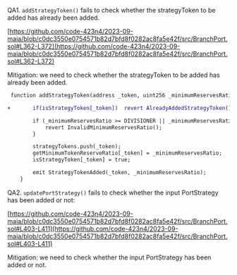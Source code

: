 QA1. ``addStrategyToken()`` fails to check whether the strategyToken to be added has already been added. 

[https://github.com/code-423n4/2023-09-maia/blob/c0dc3550e0754571b82d7bfd8f0282ac8fa5e42f/src/BranchPort.sol#L362-L372](https://github.com/code-423n4/2023-09-maia/blob/c0dc3550e0754571b82d7bfd8f0282ac8fa5e42f/src/BranchPort.sol#L362-L372)

Mitigation: we need to check whether the strategyToken to be added has already been added. 

```diff
 function addStrategyToken(address _token, uint256 _minimumReservesRatio) external override requiresCoreRouter {

+       if(isStrategyToken[_token])  revert AlreadyAddedStrategyToken();

        if (_minimumReservesRatio >= DIVISIONER || _minimumReservesRatio < MIN_RESERVE_RATIO) {
            revert InvalidMinimumReservesRatio();
        }

        strategyTokens.push(_token);
        getMinimumTokenReserveRatio[_token] = _minimumReservesRatio;
        isStrategyToken[_token] = true;

        emit StrategyTokenAdded(_token, _minimumReservesRatio);
    }
```

QA2. ``updatePortStrategy()`` fails to check whether the input PortStrategy has been added or not:

[https://github.com/code-423n4/2023-09-maia/blob/c0dc3550e0754571b82d7bfd8f0282ac8fa5e42f/src/BranchPort.sol#L403-L411](https://github.com/code-423n4/2023-09-maia/blob/c0dc3550e0754571b82d7bfd8f0282ac8fa5e42f/src/BranchPort.sol#L403-L411)

Mitigation: we need to check whether the input PortStrategy has been added or not. 




